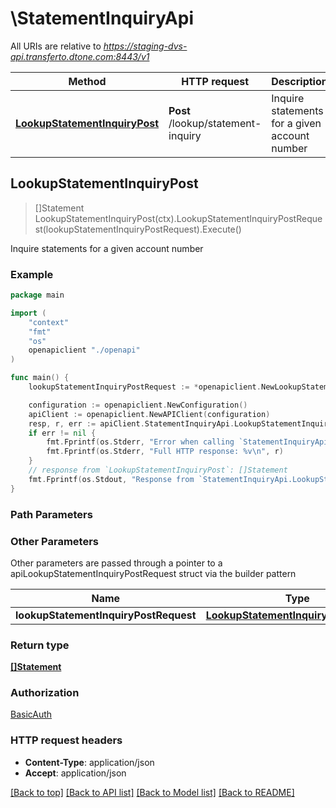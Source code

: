 # \StatementInquiryApi

All URIs are relative to *https://staging-dvs-api.transferto.dtone.com:8443/v1*

Method | HTTP request | Description
------------- | ------------- | -------------
[**LookupStatementInquiryPost**](StatementInquiryApi.md#LookupStatementInquiryPost) | **Post** /lookup/statement-inquiry | Inquire statements for a given account number



## LookupStatementInquiryPost

> []Statement LookupStatementInquiryPost(ctx).LookupStatementInquiryPostRequest(lookupStatementInquiryPostRequest).Execute()

Inquire statements for a given account number

### Example

```go
package main

import (
    "context"
    "fmt"
    "os"
    openapiclient "./openapi"
)

func main() {
    lookupStatementInquiryPostRequest := *openapiclient.NewLookupStatementInquiryPostRequest(int32(123), "AccountNumber_example") // LookupStatementInquiryPostRequest | 

    configuration := openapiclient.NewConfiguration()
    apiClient := openapiclient.NewAPIClient(configuration)
    resp, r, err := apiClient.StatementInquiryApi.LookupStatementInquiryPost(context.Background()).LookupStatementInquiryPostRequest(lookupStatementInquiryPostRequest).Execute()
    if err != nil {
        fmt.Fprintf(os.Stderr, "Error when calling `StatementInquiryApi.LookupStatementInquiryPost``: %v\n", err)
        fmt.Fprintf(os.Stderr, "Full HTTP response: %v\n", r)
    }
    // response from `LookupStatementInquiryPost`: []Statement
    fmt.Fprintf(os.Stdout, "Response from `StatementInquiryApi.LookupStatementInquiryPost`: %v\n", resp)
}
```

### Path Parameters



### Other Parameters

Other parameters are passed through a pointer to a apiLookupStatementInquiryPostRequest struct via the builder pattern


Name | Type | Description  | Notes
------------- | ------------- | ------------- | -------------
 **lookupStatementInquiryPostRequest** | [**LookupStatementInquiryPostRequest**](LookupStatementInquiryPostRequest.md) |  | 

### Return type

[**[]Statement**](Statement.md)

### Authorization

[BasicAuth](../README.md#BasicAuth)

### HTTP request headers

- **Content-Type**: application/json
- **Accept**: application/json

[[Back to top]](#) [[Back to API list]](../README.md#documentation-for-api-endpoints)
[[Back to Model list]](../README.md#documentation-for-models)
[[Back to README]](../README.md)

